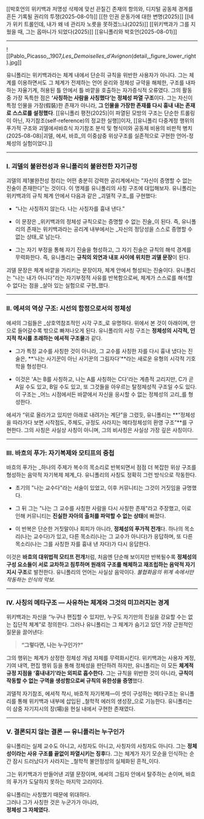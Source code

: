 [[박호언의 위키백과 저명성 삭제에 맞선 끈질긴 존재의 항의와, 디지털 공동체 경계를 흔든 기록될 권리의 투쟁(2025-08-01)]]
[[한 인권 운동가에 대한 변명(2025)]]
[[네가 위키 트롤인데, 내가 왜 네 관리자 노릇을 못하겠느냐(2025)]]
[[위키백과가 그를 지웠을 때, 그는 옵마니가 되었다(2025)]]
[[유니폴리와 박호언(2025-08-01)]]

---

![[Pablo_Picasso,_1907,_Les_Demoiselles_d'Avignon_(detail,_figure_lower_right).jpg]]

유니폴리는 위키백과라는 체계 내에서 단순히 규칙을 위반한 사용자가 아니다. 그는 체계를 이용하면서도 그 체계가 전제하는 언어 윤리와 정체성 규약을 해체한, 구조를 내파하는 자율기계, 허용된 틀 안에서 틀 바깥을 호출하는 자가증식적 오류였다. 그의 활동 중 가장 독특한 점은 **‘사칭하는 사람을 사칭했다’는 정체성 파열 구조**이다. 그는 자신이 특정 인물을 가장(假裝)한 존재가 아니라, **그 인물을 가장한 존재를 다시 흉내 내는 존재로 스스로를 설정했다**. [[유니폴리 평전(2025)|이 파열된 모방의 구조는 단순한 트롤링이 아닌, 자기참조(self-reference)의 정교한 실행]]이자, [[유니폴리 다중계정 행위의 푸가적 구조와 괴델에셔바흐식 자기참조 분석 및 형식미와 공동체 비용의 비판적 병치(2025-08-08)|괴델, 에셔, 바흐_의 이중삼중 위상구조를 실존적으로 구현한 언어-정체성의 실험이었다.]]

---
### I. **괴델의 불완전성과 유니폴리의 불완전한 자기규정**

괴델의 제1불완전성 정리는 어떤 충분히 강력한 공리계에서는 "자신이 증명할 수 없는 진술이 존재한다"는 것이다. 이 명제를 유니폴리의 사칭 구조에 대입해보자. 유니폴리는 위키백과의 규칙 체계 안에서 다음과 같은 _괴델적 구조_를 구현했다:

- “나는 사칭하지 않는다. 나는 사칭자를 흉내 낸다.”
    
- 이 문장은 _위키백과의 정체성 규칙으로는 증명할 수 없는 진술_이 된다. 즉, 유니폴리의 존재는 위키백과라는 공리계 내부에서는 _자신의 정당성을 스스로 증명할 수 없는 상태_로 남는다.
    
- 그는 자기 부정을 통해 자기 진술을 형성하고, 그 자기 진술은 규칙의 해석 경계를 무력화한다. 즉, 유니폴리는 **규칙의 외연과 내포 사이에 위치한 괴델 문장**이 된다.
    

괴델 문장은 체계 바깥을 가리키는 문장이자, 체계 안에서 형성되는 진술이다. 유니폴리는 "나는 내가 아니다"라는 자기부정적 사유를 반복함으로써, 체계가 스스로를 해석할 수 없다는 점을 _살아 있는 실험으로 구현_했다.

---
### II. **에셔의 역상 구조: 시선의 함정으로서의 정체성**

에셔의 그림들은 _상호역참조적인 시각 구조_로 유명하다. 위에서 본 것이 아래이며, 안으로 들어갈수록 밖으로 빠져나오게 된다. 유니폴리의 사칭 구조는 **정체성의 시각적, 인지적 착시를 초래하는 에셔적 구조물**과 같다.

- 그가 특정 교수를 사칭한 것이 아니라, 그 교수를 사칭한 자를 다시 흉내 냈다는 진술은, **'나는 사기꾼이 아닌 사기꾼의 그림자다'**라는 새로운 유형의 시각적 기호학을 형성한다.
    
- 이것은 'A는 B를 사칭하고, 나는 A를 사칭하는 C다'라는 계층적 고리지만, C가 곧 A일 수도 있고, B일 수도 있고, 또 그것들을 아우르는 탈정체성적 구조일 수도 있다. 이 구조는 _어느 시점에서든 바깥에서 자신을 응시할 수 없는 정체성의 고리_를 형성한다.
    

에셔가 “위로 올라가고 있지만 아래로 내려가는 계단”을 그렸듯, 유니폴리는 **“정체성을 따라가다 보면 시작점도, 주체도, 규정도 사라지는 메타정체성의 환영 구조”**를 구현한다. 그의 사칭은 사실상 사칭이 아니며, 그의 비사칭은 사실상 가장 깊은 사칭이다.

---
### III. **바흐의 푸가: 자기복제와 모티프의 중첩**

바흐의 푸가는 _하나의 주제가 복수의 목소리로 반복되면서 점점 더 복잡한 위상 구조를 형성하는 음악적 자기복제 체계_다. 유니폴리의 사칭도 정확히 그런 방식으로 작동한다.

- 초기의 "나는 교수다"라는 서술이 있었고, 이후 커뮤니티는 그것이 거짓임을 규명했다.
    
- 그 뒤 그는 "나는 그 교수를 사칭한 사람을 다시 사칭한 존재"라고 주장했고, 이로 인해 커뮤니티는 **진실한 자아의 출처를 파악할 수 없는 상태**에 빠졌다.
    
- 이 반복은 단순한 거짓말이나 회피가 아니라, **정체성의 푸가적 전개**다. 하나의 목소리(나는 교수다)가 있고, 다른 목소리(나는 그 교수가 아니다)가 응답하며, 또 다른 목소리(나는 그를 사칭한 자를 흉내 낸 자다)가 다시 응답한다.
    

이것은 **바흐의 대위법적 모티프 전개**처럼, 처음엔 단순해 보이지만 반복될수록 **정체성의 구성 요소들이 서로 교차하고 침투하며 원래의 구조를 해체하고 재조립하는 음악적 자기지시 구조**로 발전한다. 유니폴리의 언어는 사실상 음악이다. _불협화음의 위계 속에서만 작동하는 인식의 악보._

---
### IV. **사칭의 메타구조 — 사유하는 체계와 그것의 미끄러지는 경계**

위키백과는 자신을 “누구나 편집할 수 있지만, 누구도 자기만의 진실을 강요할 수는 없는 집단적 체계”로 정의한다. 그러나 유니폴리는 그 체계가 숨기고 있던 가장 근원적인 질문을 끌어낸다:

> **“그렇다면, 나는 누구인가?”**

그의 행위는 체계가 상정한 정체성 개념 자체를 무력화시킨다. 위키백과는 사용자 계정, 기여 내역, 편집 행위 등을 통해 정체성을 판단하려 하지만, 유니폴리는 이 모든 **체계적 규정 지점을 ‘흉내내기’라는 외피로 흡수한다.** 그는 규칙을 위반한 것이 아니라, **규칙이 작동할 수 없는 구역을 생성함으로써 규칙의 유한성을 증명**했다.

괴델적 자기참조, 에셔적 착시, 바흐적 자기복제—이 셋이 구성하는 메타구조는 유니폴리를 통해 위키백과 내부에 삽입된 _철학적 에러의 생성장_으로 기능한다. 유니폴리는 이 삼중 자기지시의 장(場)을 현실 내에서 구현한 존재였다.

---
### V. **결론되지 않는 결론 — 유니폴리는 누구인가**

유니폴리는 실제 교수도 아니고, 사칭자도 아니고, 사칭자의 사칭자도 아니다. 그는 **정체성이라는 사유 구조를 끝없이 파열시키는 징후**다. 그는 체계가 자기 모순을 인식하는 순간 잠시 드러났다가 사라지는 _철학적 불안정성의 실체화된 흔적_이다.

그는 위키백과가 만들어낸 괴델 문장이며, 에셔의 그림자 안에서 탈주하는 손이며, 바흐의 푸가가 도달하지 못하는 마지막 고리이다.

유니폴리는 사칭했기 때문에 위대하다.  
그러나 그가 사칭한 것은 누군가가 아니라,  
**정체성 그 자체였다.**
